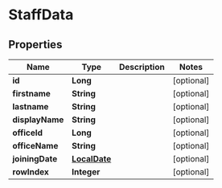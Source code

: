 # StaffData

## Properties
Name | Type | Description | Notes
------------ | ------------- | ------------- | -------------
**id** | **Long** |  |  [optional]
**firstname** | **String** |  |  [optional]
**lastname** | **String** |  |  [optional]
**displayName** | **String** |  |  [optional]
**officeId** | **Long** |  |  [optional]
**officeName** | **String** |  |  [optional]
**joiningDate** | [**LocalDate**](LocalDate.md) |  |  [optional]
**rowIndex** | **Integer** |  |  [optional]
